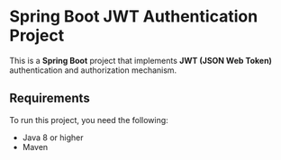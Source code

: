 # Spring Boot JWT Authentication Project

This is a **Spring Boot** project that implements **JWT (JSON Web Token)** authentication and authorization mechanism.

## Requirements

To run this project, you need the following:

- Java 8 or higher
- Maven
